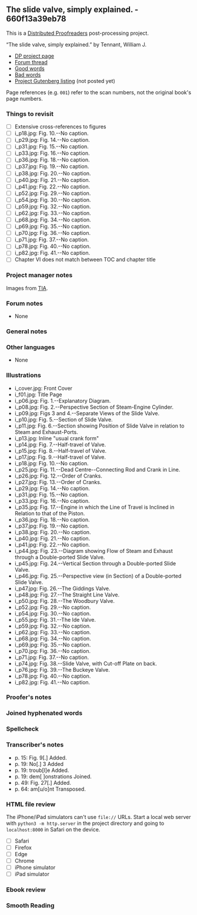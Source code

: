 ## The slide valve, simply explained. - 660f13a39eb78 ##

This is a [Distributed Proofreaders](http://www.pgdp.net/) post-processing project.

“The slide valve, simply explained.” by Tennant, William J.

* [DP project page](http://www.pgdp.net/c/project.php?id=projectID660f13a39eb78)
* [Forum thread](https://www.pgdp.net/phpBB3/viewtopic.php?t=81437)
* [Good words](good_words.txt)
* [Bad words](bad_words.txt)
* [Project Gutenberg listing]() (not posted yet)

Page references (e.g. `001`) refer to the scan numbers, not the original book's page numbers.

### Things to revisit ###

* [ ] Extensive cross-references to figures
* [ ] i_p18.jpg: Fig. 10.--No caption.
* [ ] i_p29.jpg: Fig. 14.--No caption.
* [ ] i_p31.jpg: Fig. 15.--No caption.
* [ ] i_p33.jpg: Fig. 16.--No caption.
* [ ] i_p36.jpg: Fig. 18.--No caption.
* [ ] i_p37.jpg: Fig. 19.--No caption.
* [ ] i_p38.jpg: Fig. 20.--No caption.
* [ ] i_p40.jpg: Fig. 21.--No caption.
* [ ] i_p41.jpg: Fig. 22.--No caption.
* [ ] i_p52.jpg: Fig. 29.--No caption.
* [ ] i_p54.jpg: Fig. 30.--No caption.
* [ ] i_p59.jpg: Fig. 32.--No caption.
* [ ] i_p62.jpg: Fig. 33.--No caption.
* [ ] i_p68.jpg: Fig. 34.--No caption.
* [ ] i_p69.jpg: Fig. 35.--No caption.
* [ ] i_p70.jpg: Fig. 36.--No caption.
* [ ] i_p71.jpg: Fig. 37.--No caption.
* [ ] i_p78.jpg: Fig. 40.--No caption.
* [ ] i_p82.jpg: Fig. 41.--No caption.
* [ ] Chapter VI does not match between TOC and chapter title

### Project manager notes ###

Images from [TIA](https://archive.org/details/slidevalvesimply00tenn).

### Forum notes ###
* None

### General notes ###

### Other languages ###
* None

### Illustrations ###
* i_cover.jpg: Front Cover
* i_f01.jpg: Title Page
* i_p06.jpg: Fig. 1.--Explanatory Diagram.
* i_p08.jpg: Fig. 2.--Perspective Section of Steam-Engine Cylinder.
* i_p09.jpg: Figs 3 and 4.--Separate Views of the Slide Valve.
* i_p10.jpg: Fig. 5.--Section of Slide Valve.
* i_p11.jpg: Fig. 6.--Section showing Position of Slide Valve in relation to Steam and Exhaust-Ports.
* i_p13.jpg: Inline "usual crank form"
* i_p14.jpg: Fig. 7.--Half-travel of Valve.
* i_p15.jpg: Fig. 8.--Half-travel of Valve.
* i_p17.jpg: Fig. 9.--Half-travel of Valve.
* i_p18.jpg: Fig. 10.--No caption.
* i_p25.jpg: Fig. 11.--Dead Centre--Connecting Rod and Crank in Line.
* i_p26.jpg: Fig. 12.--Order of Cranks.
* i_p27.jpg: Fig. 13.--Order of Cranks.
* i_p29.jpg: Fig. 14.--No caption.
* i_p31.jpg: Fig. 15.--No caption.
* i_p33.jpg: Fig. 16.--No caption.
* i_p35.jpg: Fig. 17.--Engine in which the Line of Travel is Inclined in Relation to that of the Piston.
* i_p36.jpg: Fig. 18.--No caption.
* i_p37.jpg: Fig. 19.--No caption.
* i_p38.jpg: Fig. 20.--No caption.
* i_p40.jpg: Fig. 21.--No caption.
* i_p41.jpg: Fig. 22.--No caption.
* i_p44.jpg: Fig. 23.--Diagram showing Flow of Steam and Exhaust through a Double-ported Slide Valve.
* i_p45.jpg: Fig. 24.--Vertical Section through a Double-ported Slide Valve.
* i_p46.jpg: Fig. 25.--Perspective view (in Section) of a Double-ported Slide Valve.
* i_p47.jpg: Fig. 26.--The Giddings Valve.
* i_p48.jpg: Fig. 27.--The Straight Line Valve.
* i_p50.jpg: Fig. 28.--The Woodbury Valve.
* i_p52.jpg: Fig. 29.--No caption.
* i_p54.jpg: Fig. 30.--No caption.
* i_p55.jpg: Fig. 31.--The Ide Valve.
* i_p59.jpg: Fig. 32.--No caption.
* i_p62.jpg: Fig. 33.--No caption.
* i_p68.jpg: Fig. 34.--No caption.
* i_p69.jpg: Fig. 35.--No caption.
* i_p70.jpg: Fig. 36.--No caption.
* i_p71.jpg: Fig. 37.--No caption.
* i_p74.jpg: Fig. 38.--Slide Valve, with Cut-off Plate on back.
* i_p76.jpg: Fig. 39.--The Buckeye Valve.
* i_p78.jpg: Fig. 40.--No caption.
* i_p82.jpg: Fig. 41.--No caption.

### Proofer's notes ###

### Joined hyphenated words ###

### Spellcheck ###

### Transcriber's notes ###
* p. 15: Fig. 9[.] Added.
* p. 19: No[.] 3 Added
* p. 19: troub[l]e Added.
* p. 19: dem[ ]onstrations Joined.
* p. 49: Fig. 27[.] Added.
* p. 64: am[u/o]nt Transposed.

### HTML file review ###
The iPhone/iPad simulators can't use `file://` URLs. Start a local web server with `python3 -m http.server` in the project directory and going to `localhost:8000` in Safari on the device. 

* [ ] Safari
* [ ] Firefox
* [ ] Edge
* [ ] Chrome
* [ ] iPhone simulator
* [ ] iPad simulator

### Ebook review ###

### Smooth Reading ###
